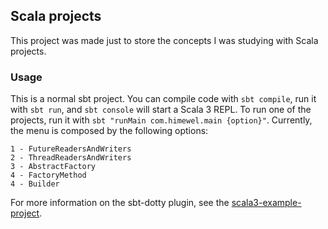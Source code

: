 ## Scala projects

This project was made just to store the concepts I was studying with Scala projects.

### Usage

This is a normal sbt project. You can compile code with `sbt compile`, run it with `sbt run`, and `sbt console` will start a Scala 3 REPL. To run one of the projects, run it with `sbt "runMain com.himewel.main {option}"`. Currently, the menu is composed by the following options:

```
1 - FutureReadersAndWriters
2 - ThreadReadersAndWriters
3 - AbstractFactory
4 - FactoryMethod
4 - Builder
```

For more information on the sbt-dotty plugin, see the
[scala3-example-project](https://github.com/scala/scala3-example-project/blob/main/README.md).
